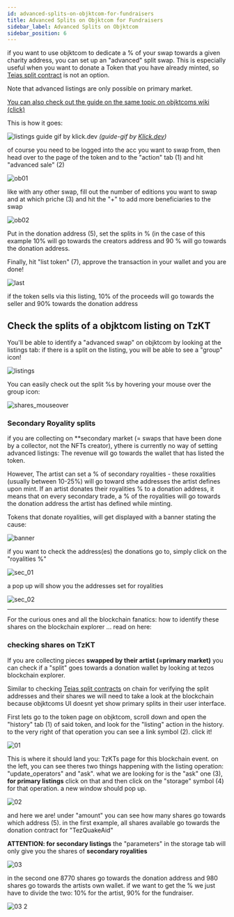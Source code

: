 ```yaml
---
id: advanced-splits-on-objktcom-for-fundraisers
title: Advanced Splits on Objktcom for Fundraisers
sidebar_label: Advanced Splits on Objktcom
sidebar_position: 6
---
```


if you want to use objktcom to dedicate a % of your swap towards a given charity address, you can set up an "advanced" split swap. 
This is especially useful when you want to donate a Token that you have already minted, so [Teias split contract](https://github.com/teia-community/teia-docs/wiki/Collab-contract-Guide#setting-up-a-contract-for-fundraisers) is not an option.

Note that advanced listings are only possible on primary market.

[You can also check out the guide on the same topic on objktcoms wiki (click)](https://docs.objkt.com/product/product-guides/token-buy-sell/advanced-sale)



This is how it goes:

![listings guide gif by klick.dev](https://user-images.githubusercontent.com/97635650/219485699-9296ae81-e8c5-42b1-b70c-f0080aafd1b4.PNG)
*(guide-gif by [Klick.dev](https://twitter.com/klickdotdev))*

of course you need to be logged into the acc you want to swap from, then head over to the page of the token and to the "action" tab (1) and hit "advanced sale" (2)

![ob01](https://user-images.githubusercontent.com/97635650/194743600-a4ee2aa3-fde7-4890-a70e-7ad78fea8cd7.JPG)

like with any other swap, fill out the number of editions you want to swap and at which priche (3) and hit the "+" to add more beneficiaries to the swap

![ob02](https://user-images.githubusercontent.com/97635650/194743602-e333e413-7416-4fe0-9ce2-e8c7c211a466.JPG)

Put in the donation address (5), set the splits in % (in the case of this example 10% will go towards the creators address and 90 % will go towards the donation address.

Finally, hit "list token" (7), approve the transaction in your wallet and you are done!

![last](https://user-images.githubusercontent.com/97635650/217669931-bad917b7-3b0b-47d3-b691-3642da80a9ca.PNG)



if the token sells via this listing, 10% of the proceeds will go towards the seller and 90% towards the donation address


## Check the splits of a objktcom listing on TzKT


You'll be able to identify a "advanced swap" on objktcom by looking at the listings tab: if there is a split on the listing, you will be able to see a "group" icon!

![listings](https://user-images.githubusercontent.com/97635650/219139084-63cc0ac6-7f91-4642-b8b0-abe49fcc5a18.PNG)


You can easily check out the split %s by hovering your mouse over the group icon:

![shares_mouseover](https://user-images.githubusercontent.com/97635650/219139056-a5b0f24e-e8b9-4efa-913b-5a2c4adce54c.PNG)

### Secondary Royality splits

if you are collecting on **secondary market (= swaps that have been done by a collector, not the NFTs creator), ythere is currently no way of setting advanced listings: The revenue will go towards the wallet that has listed the token. 

However, The artist can set a % of secondary royalities - these roxalities (usually between 10-25%) will go toward sthe addresses the artist defines upon mint. If an artist donates their royalities % to a donation address, it means that on every secondary trade, a % of the royalities will go towards the donation address the artist has defined while minting.

Tokens that donate royalities, will get displayed with a banner stating the cause:

![banner](https://user-images.githubusercontent.com/97635650/218900430-cef5c714-3013-4bb1-968a-8f3c642947ae.PNG)


if you want to check the address(es) the donations go to, simply click on the "royalities %"

![sec_01](https://user-images.githubusercontent.com/97635650/218901055-5f96476d-6dfc-4569-915b-f2170bbb3adb.PNG)


a pop up will show you the addresses set for royalities

![sec_02](https://user-images.githubusercontent.com/97635650/218901134-05988df1-c1c5-47e2-a4c8-6bc37decfe1e.PNG)


***


For the curious ones and all the blockchain fanatics: how to identify these shares on the blockchain explorer ... read on here:


### checking shares on TzKT

If you are collecting pieces **swapped by their artist (=primary market)** you can check if a "split" goes towards a donation wallet by looking at tezos blockchain explorer.

Similar to checking [Teias split contracts](https://github.com/teia-community/teia-docs/wiki/Collab-contract-Guide#how-to-verify-collab-contract-splits-with-tzkt) on chain for verifying the split addresses and their shares we will need to take a look at the blockchain because objktcoms UI doesnt yet show primary splits in their user interface.

First lets go to the token page on objktcom, scroll down and open the "history" tab (1) of said token, and look for the "listing" action in the history. to the very right of that operation you can see a link symbol (2). click it!

![01](https://user-images.githubusercontent.com/97635650/218350883-a459b700-8e50-4363-b8b9-4484f395f15a.PNG)


This is where it should land you: TzKTs page for this blockchain event. on the left, you can see theres two things happening with the listing operation: "update_operators" and "ask". what we are looking for is the "ask" one (3), **for primary listings** click on that and then click on the "storage" symbol (4) for that operation. a new window should pop up.

![02](https://user-images.githubusercontent.com/97635650/218350870-248fd09c-5413-4f70-b2ff-898bdbc16c2d.PNG)

and here we are! under "amount" you can see how many shares go towards which address (5). in the first example, all shares available go towards the donation contract for "TezQuakeAid"


**ATTENTION: for secondary listings** the "parameters" in the storage tab will only give you the shares of **secondary royalities** 



![03](https://user-images.githubusercontent.com/97635650/218350856-d1743d75-c77d-40cc-b565-39db3dd5b2bd.PNG)

in the second one 8770 shares go towards the donation address and 980 shares go towards the artists own wallet. if we want to get the % we just have to divide the two: 10% for the artist, 90% for the fundraiser.

![03 2](https://user-images.githubusercontent.com/97635650/218350819-b6522a54-ebd2-4359-bd9e-c6d3faa3ff19.PNG)





